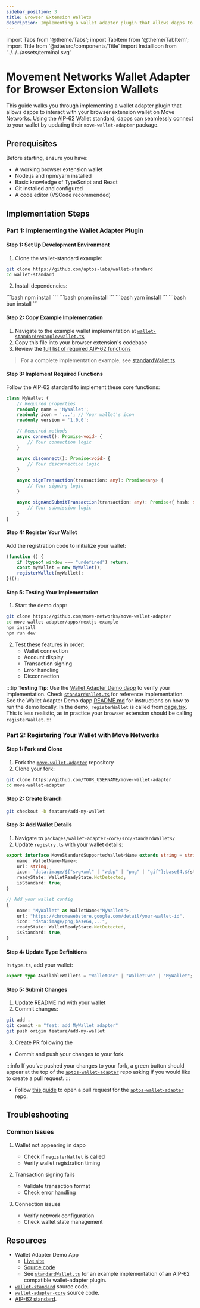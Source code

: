 ```yaml
---
sidebar_position: 3
title: Browser Extension Wallets
description: Implementing a wallet adapter plugin that allows dapps to interact with your browser extension wallet
---
```


import Tabs from '@theme/Tabs';
import TabItem from '@theme/TabItem';
import Title from '@site/src/components/Title'
import InstallIcon from '../../../assets/terminal.svg'

# Movement Networks Wallet Adapter for Browser Extension Wallets

This guide walks you through implementing a wallet adapter plugin that allows dapps to interact with your browser extension wallet on Move Networks.
Using the AIP-62 Wallet standard, dapps can seamlessly connect to your wallet by updating their `move-wallet-adapter` package.

## Prerequisites
Before starting, ensure you have:
- A working browser extension wallet
- Node.js and npm/yarn installed
- Basic knowledge of TypeScript and React
- Git installed and configured
- A code editor (VSCode recommended)

## Implementation Steps

### Part 1: Implementing the Wallet Adapter Plugin

#### Step 1: Set Up Development Environment
1. Clone the wallet-standard example:
```bash
git clone https://github.com/aptos-labs/wallet-standard
cd wallet-standard
```

2. Install dependencies:
<Tabs groupId="package-management">
  <TabItem value="npm" label="npm" default>
    <Title icon={<InstallIcon />} textSize="2xl">Install Dependencies</Title>
    ```bash
    npm install
    ```
  </TabItem>
  <TabItem value="pnpm" label="pnpm">
    <Title icon={<InstallIcon />} textSize="2xl">Install Dependencies</Title>
    ```bash
    pnpm install
    ```
  </TabItem>
  <TabItem value="yarn" label="yarn">
    <Title icon={<InstallIcon />} textSize="2xl">Install Dependencies</Title>
    ```bash
    yarn install
    ```
  </TabItem>
  <TabItem value="bun" label="bun">
    <Title icon={<InstallIcon />} textSize="2xl">Install Dependencies</Title>
    ```bash
    bun install
    ```
  </TabItem>
</Tabs>

#### Step 2: Copy Example Implementation
1. Navigate to the example wallet implementation at [`wallet-standard/example/wallet.ts`](https://github.com/aptos-labs/wallet-standard/blob/main/example/wallet.ts)
2. Copy this file into your browser extension's codebase
3. Review the [full list of required AIP-62 functions](https://github.com/aptos-labs/wallet-standard/blob/38defe159b8641ff1763c4db61827c78ab448dab/src/detect.ts#L16)
> For a complete implementation example, see [standardWallet.ts](https://github.com/aptos-labs/aptos-wallet-adapter/blob/main/apps/nextjs-example/src/utils/standardWallet.ts)

#### Step 3: Implement Required Functions
Follow the AIP-62 standard to implement these core functions:

```typescript title="WalletStandard.ts"
class MyWallet {
    // Required properties
    readonly name = 'MyWallet';
    readonly icon = '...'; // Your wallet's icon
    readonly version = '1.0.0';

    // Required methods
    async connect(): Promise<void> {
        // Your connection logic
    }

    async disconnect(): Promise<void> {
        // Your disconnection logic
    }

    async signTransaction(transaction: any): Promise<any> {
        // Your signing logic
    }

    async signAndSubmitTransaction(transaction: any): Promise<{ hash: string }> {
        // Your submission logic
    }
}
```

#### Step 4: Register Your Wallet
Add the registration code to initialize your wallet:

```typescript
(function () {
    if (typeof window === "undefined") return;
    const myWallet = new MyWallet();
    registerWallet(myWallet);
})();
```

#### Step 5: Testing Your Implementation
1. Start the demo dapp:
```bash
git clone https://github.com/move-networks/move-wallet-adapter
cd move-wallet-adapter/apps/nextjs-example
npm install
npm run dev
```

2. Test these features in order:
   - Wallet connection
   - Account display
   - Transaction signing
   - Error handling
   - Disconnection

:::tip
**Testing Tip**: Use the [Wallet Adapter Demo dapp](https://github.com/aptos-labs/aptos-wallet-adapter/tree/main/apps/nextjs-example) to verify your implementation. Check [`standardWallet.ts`](https://github.com/aptos-labs/aptos-wallet-adapter/blob/main/apps/nextjs-example/src/utils/standardWallet.ts) for reference implementation.
See the Wallet Adapter Demo dapp [README.md](https://github.com/aptos-labs/aptos-wallet-adapter/tree/main/apps/nextjs-example) for instructions on how to run the demo locally.
In the demo, `registerWallet` is called from [page.tsx](https://github.com/aptos-labs/aptos-wallet-adapter/blob/main/apps/nextjs-example/src/app/page.tsx). This is less realistic, as in practice your browser extension should be calling `registerWallet`.
:::

### Part 2: Registering Your Wallet with Move Networks

#### Step 1: Fork and Clone
1. Fork the [`move-wallet-adapter`](https://github.com/move-networks/move-wallet-adapter) repository
2. Clone your fork:
```bash
git clone https://github.com/YOUR_USERNAME/move-wallet-adapter
cd move-wallet-adapter
```

#### Step 2: Create Branch
```bash
git checkout -b feature/add-my-wallet
```

#### Step 3: Add Wallet Details
1. Navigate to `packages/wallet-adapter-core/src/StandardWallets/`
2. Update `registry.ts` with your wallet details:

```typescript
export interface MoveStandardSupportedWallet<Name extends string = string> {
    name: WalletName<Name>;
    url: string;
    icon: `data:image/${"svg+xml" | "webp" | "png" | "gif"};base64,${string}`;
    readyState: WalletReadyState.NotDetected;
    isStandard: true;
}

// Add your wallet config
{
    name: "MyWallet" as WalletName<"MyWallet">,
    url: "https://chromewebstore.google.com/detail/your-wallet-id",
    icon: "data:image/png;base64,...",
    readyState: WalletReadyState.NotDetected,
    isStandard: true,
}
```

#### Step 4: Update Type Definitions
In `type.ts`, add your wallet:
```typescript
export type AvailableWallets = "WalletOne" | "WalletTwo" | "MyWallet";
```

#### Step 5: Submit Changes
1. Update README.md with your wallet
2. Commit changes:
```bash
git add .
git commit -m "feat: add MyWallet adapter"
git push origin feature/add-my-wallet
```
3. Create PR following the
- Commit and push your changes to your fork.

:::info
If you’ve pushed your changes to your fork, a green button should appear at the top of the [`aptos-wallet-adapter`](https://github.com/aptos-labs/aptos-wallet-adapter) repo asking if you would like to create a pull request.
:::

- Follow [this guide](https://github.com/aptos-labs/aptos-wallet-adapter/blob/main/CONTRIBUTING.md#creating-a-pull-request) to open a pull request for the [`aptos-wallet-adapter`](https://github.com/aptos-labs/aptos-wallet-adapter) repo.

## Troubleshooting

### Common Issues
1. Wallet not appearing in dapp
   - Check if `registerWallet` is called
   - Verify wallet registration timing

2. Transaction signing fails
   - Validate transaction format
   - Check error handling

3. Connection issues
   - Verify network configuration
   - Check wallet state management

## Resources

- Wallet Adapter Demo App
    - [Live site](https://aptos-labs.github.io/aptos-wallet-adapter)
    - [Source code](https://github.com/aptos-labs/aptos-wallet-adapter/tree/main/apps/nextjs-example)
    - See [`standardWallet.ts`](https://github.com/aptos-labs/aptos-wallet-adapter/blob/main/apps/nextjs-example/src/utils/standardWallet.ts) for an example implementation of an AIP-62 compatible wallet-adapter plugin.
- [`wallet-standard`](https://github.com/aptos-labs/wallet-standard) source code.
- [`wallet-adapter-core`](https://github.com/aptos-labs/aptos-wallet-adapter/tree/main/packages/wallet-adapter-core) source code.
- [AIP-62 standard](https://github.com/aptos-foundation/AIPs/blob/main/aips/aip-62.md).
